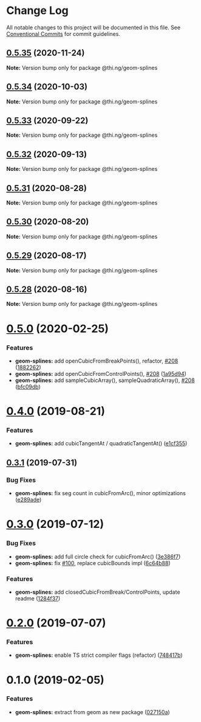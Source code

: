 # Change Log

All notable changes to this project will be documented in this file.
See [Conventional Commits](https://conventionalcommits.org) for commit guidelines.

## [0.5.35](https://github.com/thi-ng/umbrella/compare/@thi.ng/geom-splines@0.5.34...@thi.ng/geom-splines@0.5.35) (2020-11-24)

**Note:** Version bump only for package @thi.ng/geom-splines





## [0.5.34](https://github.com/thi-ng/umbrella/compare/@thi.ng/geom-splines@0.5.33...@thi.ng/geom-splines@0.5.34) (2020-10-03)

**Note:** Version bump only for package @thi.ng/geom-splines





## [0.5.33](https://github.com/thi-ng/umbrella/compare/@thi.ng/geom-splines@0.5.32...@thi.ng/geom-splines@0.5.33) (2020-09-22)

**Note:** Version bump only for package @thi.ng/geom-splines





## [0.5.32](https://github.com/thi-ng/umbrella/compare/@thi.ng/geom-splines@0.5.31...@thi.ng/geom-splines@0.5.32) (2020-09-13)

**Note:** Version bump only for package @thi.ng/geom-splines





## [0.5.31](https://github.com/thi-ng/umbrella/compare/@thi.ng/geom-splines@0.5.30...@thi.ng/geom-splines@0.5.31) (2020-08-28)

**Note:** Version bump only for package @thi.ng/geom-splines





## [0.5.30](https://github.com/thi-ng/umbrella/compare/@thi.ng/geom-splines@0.5.29...@thi.ng/geom-splines@0.5.30) (2020-08-20)

**Note:** Version bump only for package @thi.ng/geom-splines





## [0.5.29](https://github.com/thi-ng/umbrella/compare/@thi.ng/geom-splines@0.5.28...@thi.ng/geom-splines@0.5.29) (2020-08-17)

**Note:** Version bump only for package @thi.ng/geom-splines





## [0.5.28](https://github.com/thi-ng/umbrella/compare/@thi.ng/geom-splines@0.5.27...@thi.ng/geom-splines@0.5.28) (2020-08-16)

**Note:** Version bump only for package @thi.ng/geom-splines





# [0.5.0](https://github.com/thi-ng/umbrella/compare/@thi.ng/geom-splines@0.4.5...@thi.ng/geom-splines@0.5.0) (2020-02-25)


### Features

* **geom-splines:** add openCubicFromBreakPoints(), refactor, [#208](https://github.com/thi-ng/umbrella/issues/208) ([1882262](https://github.com/thi-ng/umbrella/commit/188226216099a33b6251540b497ce8fd946502d8))
* **geom-splines:** add openCubicFromControlPoints(), [#208](https://github.com/thi-ng/umbrella/issues/208) ([1a95d94](https://github.com/thi-ng/umbrella/commit/1a95d94df2396e14247cca84d3add7385d74a693))
* **geom-splines:** add sampleCubicArray(), sampleQuadraticArray(), [#208](https://github.com/thi-ng/umbrella/issues/208) ([bfc09db](https://github.com/thi-ng/umbrella/commit/bfc09db2493d50576c9f57a93273a3bd102b7ad8))





# [0.4.0](https://github.com/thi-ng/umbrella/compare/@thi.ng/geom-splines@0.3.4...@thi.ng/geom-splines@0.4.0) (2019-08-21)

### Features

* **geom-splines:** add cubicTangentAt / quadraticTangentAt() ([e1cf355](https://github.com/thi-ng/umbrella/commit/e1cf355))

## [0.3.1](https://github.com/thi-ng/umbrella/compare/@thi.ng/geom-splines@0.3.0...@thi.ng/geom-splines@0.3.1) (2019-07-31)

### Bug Fixes

* **geom-splines:** fix seg count in cubicFromArc(), minor optimizations ([e289ade](https://github.com/thi-ng/umbrella/commit/e289ade))

# [0.3.0](https://github.com/thi-ng/umbrella/compare/@thi.ng/geom-splines@0.2.1...@thi.ng/geom-splines@0.3.0) (2019-07-12)

### Bug Fixes

* **geom-splines:** add full circle check for cubicFromArc() ([3e386f7](https://github.com/thi-ng/umbrella/commit/3e386f7))
* **geom-splines:** fix [#100](https://github.com/thi-ng/umbrella/issues/100), replace cubicBounds impl ([6c64b88](https://github.com/thi-ng/umbrella/commit/6c64b88))

### Features

* **geom-splines:** add closedCubicFromBreak/ControlPoints, update readme ([1284f37](https://github.com/thi-ng/umbrella/commit/1284f37))

# [0.2.0](https://github.com/thi-ng/umbrella/compare/@thi.ng/geom-splines@0.1.17...@thi.ng/geom-splines@0.2.0) (2019-07-07)

### Features

* **geom-splines:** enable TS strict compiler flags (refactor) ([748417b](https://github.com/thi-ng/umbrella/commit/748417b))

# 0.1.0 (2019-02-05)

### Features

* **geom-splines:** extract from geom as new package ([027150a](https://github.com/thi-ng/umbrella/commit/027150a))
